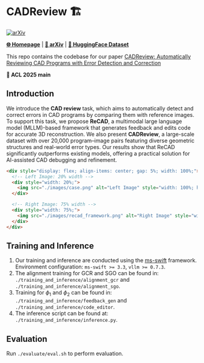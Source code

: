 # CADReview :building_construction:
[![arXiv](https://img.shields.io/badge/arXiv-2505.xxx-b31b1b.svg)]()

[**🌐 Homepage**](https://cgl-pro.github.io/cadreview/)  | [**📖 arXiv**]() | [**🤗 HuggingFace Dataset**]() 

This repo contains the codebase for our paper [CADReview: Automatically Reviewing CAD Programs with Error Detection and Correction](https://arxiv.org/abs/xxxx)

**🎉 ACL 2025 main**

## Introduction

We introduce the **CAD review** task, which aims to automatically detect and correct errors in CAD programs by comparing them with reference images. To support this task, we propose **ReCAD**, a multimodal large language model (MLLM)-based framework that generates feedback and edits code for accurate 3D reconstruction. We also present **CADReview**, a large-scale dataset with over 20,000 program–image pairs featuring diverse geometric structures and real-world error types. Our results show that ReCAD significantly outperforms existing models, offering a practical solution for AI-assisted CAD debugging and refinement.

```html
<div style="display: flex; align-items: center; gap: 5%; width: 100%;">
  <!-- Left Image: 20% width -->
  <div style="width: 20%;">
    <img src="./images/case.png" alt="Left Image" style="width: 100%; height: auto; display: block;" />
  </div>

  <!-- Right Image: 75% width -->
  <div style="width: 75%;">
    <img src="./images/recad_framework.png" alt="Right Image" style="width: 100%; height: auto; display: block;" />
  </div>
</div>
```

## Training and Inference

1. Our training and inference are conducted using the [ms-swift](https://github.com/modelscope/ms-swift) framework. Environment configuration: `ms-swift >= 3.3`, `vllm >= 0.7.3`.
2. The alignment training for GCR and SGO can be found in:
   `./training_and_inference/alignment_gcr` and `./training_and_inference/alignment_sgo`.
3. Training for $\phi_1$ and $\phi_2$ can be found in:
   `./training_and_inference/feedback_gen` and `./training_and_inference/code_editor`.
4. The inference script can be found at:
   `./training_and_inference/inference.py`.



## Evaluation

Run `./evaluate/eval.sh` to perform evaluation.

